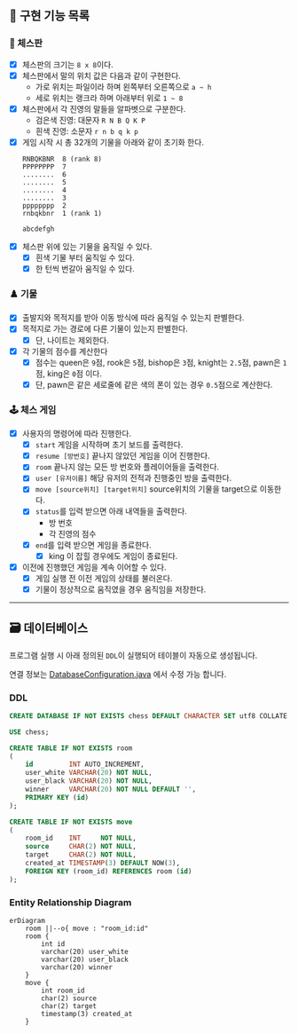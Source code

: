 ## 📝 구현 기능 목록

### 🎯 체스판

- [x] 체스판의 크기는 `8 x 8`이다.
- [x] 체스판에서 말의 위치 값은 다음과 같이 구현한다.
    - 가로 위치는 파일이라 하며 왼쪽부터 오른쪽으로 `a ~ h`
    - 세로 위치는 랭크라 하며 아래부터 위로 `1 ~ 8`
- [x] 체스판에서 각 진영의 말들을 알파벳으로 구분한다.
    - 검은색 진영: 대문자 `R N B Q K P`
    - 흰색 진영: 소문자 `r n b q k p`
- [x] 게임 시작 시 총 32개의 기물을 아래와 같이 초기화 한다.
    ```
    RNBQKBNR  8 (rank 8)
    PPPPPPPP  7
    ........  6
    ........  5
    ........  4
    ........  3
    pppppppp  2
    rnbqkbnr  1 (rank 1)
    
    abcdefgh
    ```
- [x] 체스판 위에 있는 기물을 움직일 수 있다.
    - [x] 흰색 기물 부터 움직일 수 있다.
    - [x] 한 턴씩 번갈아 움직일 수 있다.

### ♟️ 기물

- [x] 출발지와 목적지를 받아 이동 방식에 따라 움직일 수 있는지 판별한다.
- [x] 목적지로 가는 경로에 다른 기물이 있는지 판별한다.
    - [x] 단, 나이트는 제외한다.
- [x] 각 기물의 점수를 계산한다
    - [x] 점수는 queen은 `9`점, rook은 `5`점, bishop은 `3`점, knight는 `2.5`점, pawn은 `1`점, king은 `0`점 이다.
    - [x] 단, pawn은 같은 세로줄에 같은 색의 폰이 있는 경우 `0.5`점으로 계산한다.

### 🕹️ 체스 게임

- [x] 사용자의 명령어에 따라 진행한다.
    - [x] `start` 게임을 시작하며 초기 보드를 출력한다.
    - [x] `resume [방번호]` 끝나지 않았던 게임을 이어 진행한다.
    - [x] `room` 끝나지 않는 모든 방 번호와 플레이어들을 출력한다.
    - [x] `user [유저이름]` 해당 유저의 전적과 진행중인 방을 출력한다.
    - [x] `move [source위치] [target위치]` source위치의 기물을 target으로 이동한다.
    - [x] `status`를 입력 받으면 아래 내역들을 출력한다.
        - 방 번호
        - 각 진영의 점수
    - [x] `end`를 입력 받으면 게임을 종료한다.
        - [x] king 이 잡힐 경우에도 게임이 종료된다.
- [x] 이전에 진행했던 게임을 계속 이어할 수 있다.
    - [x] 게임 실행 전 이전 게임의 상태를 불러온다.
    - [x] 기물이 정상적으로 움직였을 경우 움직임을 저장한다.

---

## 🗃️ 데이터베이스
프로그램 실행 시 아래 정의된 `DDL`이 실행되어 테이블이 자동으로 생성됩니다.

연결 정보는 [DatabaseConfiguration.java](https://github.com/geoje/java-chess/blob/step2/src/main/java/chess/db/DatabaseConfiguration.java) 에서 수정 가능 합니다.


### DDL
``` sql
CREATE DATABASE IF NOT EXISTS chess DEFAULT CHARACTER SET utf8 COLLATE utf8_general_ci;

USE chess;

CREATE TABLE IF NOT EXISTS room
(
    id         INT AUTO_INCREMENT,
    user_white VARCHAR(20) NOT NULL,
    user_black VARCHAR(20) NOT NULL,
    winner     VARCHAR(20) NOT NULL DEFAULT '',
    PRIMARY KEY (id)
);

CREATE TABLE IF NOT EXISTS move
(
    room_id    INT     NOT NULL,
    source     CHAR(2) NOT NULL,
    target     CHAR(2) NOT NULL,
    created_at TIMESTAMP(3) DEFAULT NOW(3),
    FOREIGN KEY (room_id) REFERENCES room (id)
);
```

### Entity Relationship Diagram
``` mermaid
erDiagram
    room ||--o{ move : "room_id:id"
    room {
        int id
        varchar(20) user_white
        varchar(20) user_black
        varchar(20) winner
    }
    move {
        int room_id
        char(2) source
        char(2) target
        timestamp(3) created_at
    }
```
